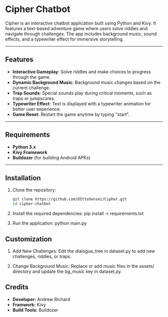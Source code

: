 # Cipher Chatbot

Cipher is an interactive chatbot application built using Python and Kivy. It features a text-based adventure game where users solve riddles and navigate through challenges. The app includes background music, sound effects, and a typewriter effect for immersive storytelling.

---

## Features

- **Interactive Gameplay**: Solve riddles and make choices to progress through the game.
- **Dynamic Background Music**: Background music changes based on the current challenge.
- **Trap Sounds**: Special sounds play during critical moments, such as traps or jumpscares.
- **Typewriter Effect**: Text is displayed with a typewriter animation for better user experience.
- **Game Reset**: Restart the game anytime by typing "start".

---

## Requirements

- **Python 3.x**
- **Kivy Framework**
- **Buildozer** (for building Android APKs)

---

## Installation

1. Clone the repository:
   ```bash
   git clone https://github.com/DIttoSensei/Cipher.git
   cd cipher-chatbot

2. Install the required dependencies:
    pip install -r requirements.txt

3. Run the application:
    python main.py


## Customization

1. Add New Challenges:
    Edit the dialogue_tree in dataset.py to add new challenges, riddles, or traps.

2. Change Background Music:
    Replace or add music files in the assets/ directory and update the bg_music key in dataset.py.


## Credits

- **Developer:** Andrew Richard
- **Framwork:** Kivy
- **Build Tools:** Buildozer